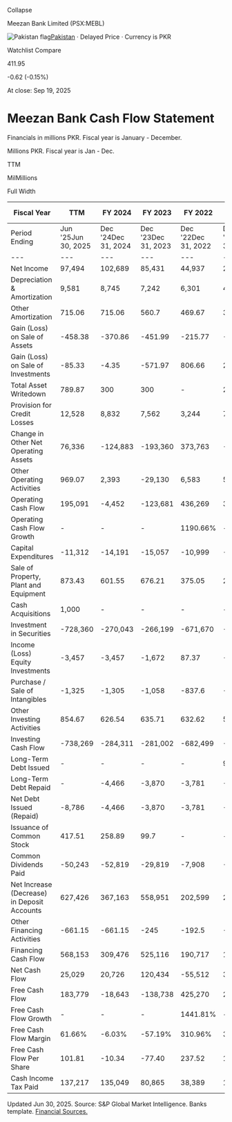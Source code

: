 Collapse

Meezan Bank Limited (PSX:MEBL)

![Pakistan flag](https://stockanalysis.com/img/flags/pakistan.svg)[Pakistan](https://stockanalysis.com/list/pakistan-stock-exchange/) · Delayed Price · Currency is PKR

Watchlist Compare

411.95

-0.62 (-0.15%)

At close: Sep 19, 2025

# Meezan Bank Cash Flow Statement

Financials in millions PKR. Fiscal year is January - December.

Millions PKR. Fiscal year is Jan - Dec.

TTM

MilMillions

Full Width

| Fiscal Year | TTM | FY 2024 | FY 2023 | FY 2022 | FY 2021 | FY 2020 | 2015 - 2019 |
| --- | --- | --- | --- | --- | --- | --- | --- |
| Period Ending | Jun '25Jun 30, 2025 | Dec '24Dec 31, 2024 | Dec '23Dec 31, 2023 | Dec '22Dec 31, 2022 | Dec '21Dec 31, 2021 | Dec '20Dec 31, 2020 | 2015 - 2019 |
| --- | --- | --- | --- | --- | --- | --- | --- |
| Net Income | 97,494 | 102,689 | 85,431 | 44,937 | 28,228 | 22,397 | Upgrade |
| Depreciation & Amortization | 9,581 | 8,745 | 7,242 | 6,301 | 4,931 | 4,689 | Upgrade |
| Other Amortization | 715.06 | 715.06 | 560.7 | 469.67 | 368.64 | 234.15 | Upgrade |
| Gain (Loss) on Sale of Assets | -458.38 | -370.86 | -451.99 | -215.77 | -149.41 | -155.48 | Upgrade |
| Gain (Loss) on Sale of Investments | -85.33 | -4.35 | -571.97 | 806.66 | 214.62 | -114 | Upgrade |
| Total Asset Writedown | 789.87 | 300 | 300 | - | 24.49 | - | Upgrade |
| Provision for Credit Losses | 12,528 | 8,832 | 7,562 | 3,244 | 735.04 | 8,332 | Upgrade |
| Change in Other Net Operating Assets | 76,336 | -124,883 | -193,360 | 373,763 | -5,817 | -87,000 | Upgrade |
| Other Operating Activities | 969.07 | 2,393 | -29,130 | 6,583 | 5,186 | 3,885 | Upgrade |
| Operating Cash Flow | 195,091 | -4,452 | -123,681 | 436,269 | 33,802 | -48,101 | Upgrade |
| Operating Cash Flow Growth | - | - | - | 1190.66% | - | - | Upgrade |
| Capital Expenditures | -11,312 | -14,191 | -15,057 | -10,999 | -6,219 | -3,711 | Upgrade |
| Sale of Property, Plant and Equipment | 873.43 | 601.55 | 676.21 | 375.05 | 253.7 | 229.43 | Upgrade |
| Cash Acquisitions | 1,000 | - | - | - | - | - | Upgrade |
| Investment in Securities | -728,360 | -270,043 | -266,199 | -671,670 | -187,603 | -214,562 | Upgrade |
| Income (Loss) Equity Investments | -3,457 | -3,457 | -1,672 | 87.37 | -52.01 | -368.58 | Upgrade |
| Purchase / Sale of Intangibles | -1,325 | -1,305 | -1,058 | -837.6 | -782.71 | -525.13 | Upgrade |
| Other Investing Activities | 854.67 | 626.54 | 635.71 | 632.62 | 546.55 | 233.36 | Upgrade |
| Investing Cash Flow | -738,269 | -284,311 | -281,002 | -682,499 | -193,805 | -218,335 | Upgrade |
| Long-Term Debt Issued | - | - | - | - | 9,990 | 4,000 | Upgrade |
| Long-Term Debt Repaid | - | -4,466 | -3,870 | -3,781 | -10,336 | -2,892 | Upgrade |
| Net Debt Issued (Repaid) | -8,786 | -4,466 | -3,870 | -3,781 | -345.55 | 1,108 | Upgrade |
| Issuance of Common Stock | 417.51 | 258.89 | 99.7 | - | - | - | Upgrade |
| Common Dividends Paid | -50,243 | -52,819 | -29,819 | -7,908 | -9,516 | -8,226 | Upgrade |
| Net Increase (Decrease) in Deposit Accounts | 627,426 | 367,163 | 558,951 | 202,599 | 201,459 | 321,843 | Upgrade |
| Other Financing Activities | -661.15 | -661.15 | -245 | -192.5 | -350 | -175 | Upgrade |
| Financing Cash Flow | 568,153 | 309,476 | 525,116 | 190,717 | 191,248 | 314,550 | Upgrade |
| Net Cash Flow | 25,029 | 20,726 | 120,434 | -55,512 | 31,244 | 48,114 | Upgrade |
| Free Cash Flow | 183,779 | -18,643 | -138,738 | 425,270 | 27,583 | -51,812 | Upgrade |
| Free Cash Flow Growth | - | - | - | 1441.81% | - | - | Upgrade |
| Free Cash Flow Margin | 61.66% | -6.03% | -57.19% | 310.96% | 33.17% | -77.18% | Upgrade |
| Free Cash Flow Per Share | 101.81 | -10.34 | -77.40 | 237.52 | 15.41 | -28.95 | Upgrade |
| Cash Income Tax Paid | 137,217 | 135,049 | 80,865 | 38,389 | 14,992 | 12,421 | Upgrade |

Updated Jun 30, 2025. Source: S&P Global Market Intelligence. Banks template. [Financial Sources.](https://stockanalysis.com/financial-sources/)
